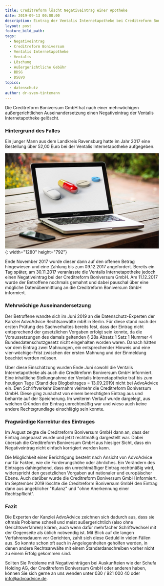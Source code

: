 ```yaml
---
title: Creditreform löscht Negativeintrag einer Apotheke
date: 2019-09-13 00:00:00
description: Eintrag der Ventalis Internetapotheke bei Creditreform Boniversum gelöscht
layout: post
feature_bild_path:
tags:
  - Negativeintrag
  - Creditreform Boniversum
  - Ventalis Internetapotheke
  - Ventalis
  - Löschung
  - Außergerichtliche Gebühr
  - BDSG
  - DSGVO
topics:
  - datenschutz
author: dr-sven-tintemann
---
```


Die Creditreform Boniversum GmbH hat nach einer mehrwöchigen au&szlig;ergerichtlichen Auseinandersetzung einen Negativeintrag der Ventalis Internetapotheke gelöscht.

### Hintergrund des Falles

Ein junger Mann aus dem Landkreis Ravensburg hatte im Jahr 2017 eine Bestellung &uuml;ber 52,00 Euro bei der Ventalis Internetapotheke aufgegeben.

![Internet Apotheke - Foto Pixabay](/uploads/online-3964531-1280.jpg "Creditreform Eintrag der Ventalis GmbH gelöscht."){: width="1280" height="792"}

Ende November 2017 wurde dieser dann auf den offenen Betrag hingewiesen und eine Zahlung bis zum 09.12.2017 angefordert. Bereits ein Tag sp&auml;ter, am 30.11.2017 veranlasste die Ventalis Internetapotheke jedoch einen Negativeintrag bei der Creditreform Boniversum GmbH. Am 11.12.2017 wurde der Betroffene nochmals gemahnt und dabei pauschal &uuml;ber eine mögliche Daten&uuml;bermittlung an die Creditreform Boniversum GmbH informiert.

### Mehrwöchige Auseinandersetzung

Der Betroffene wandte sich im Juni 2019 an die Datenschutz-Experten der Kanzlei AdvoAdvice Rechtsanw&auml;lte mbB in Berlin. F&uuml;r diese stand nach der ersten Pr&uuml;fung des Sachverhaltes bereits fest, dass der Eintrag nicht entsprechend der gesetzlichen Vorgaben erfolgt sein konnte, da die Voraussetzungen des damals geltenden &sect; 28a Absatz 1 Satz 1 Nummer 4 Bundesdatenschutzgesetz nicht eingehalten worden waren. Danach h&auml;tten vor dem Eintrag zwei Mahnungen, ein entsprechender Hinweis und eine vier-wöchige-Frist zwischen der ersten Mahnung und der Einmeldung beachtet werden m&uuml;ssen.

&Uuml;ber diese Einsch&auml;tzung wurden Ende Juni sowohl die Ventalis Internetapotheke als auch die Creditreform Boniversum GmbH informiert. Eine inhaltliche Stellungnahme der Ventalis Internetapotheke traf bis zum heutigen Tage (Stand des Blogbeitrages = 13.09.2019) nicht bei AdvoAdvice ein. Den Schriftverkehr &uuml;bernahm vielmehr die Creditreform Boniversum GmbH. Diese ging zun&auml;chst von einem berechtigten Eintrag aus und beharrte auf der Speicherung. Im weiteren Verlauf wurde dargelegt, aus welchen Gr&uuml;nden der Eintrag unrechtm&auml;&szlig;ig war und wieso auch keine andere Rechtsgrundlage einschl&auml;gig sein konnte.&nbsp;

### Fragw&uuml;rdige Korrektur des Eintrages

Im August zeigte die Creditreform Boniversum GmbH dann an, dass der Eintrag angepasst wurde und jetzt rechtm&auml;&szlig;ig dargestellt war. Dabei &uuml;bersah die Creditreform Boniversum GmbH aus hiesiger Sicht, dass ein Negativeintrag nicht einfach korrigiert werden kann.

Die Möglichkeit einer Berichtigung besteht nach Ansicht von AdvoAdvice nur f&uuml;r Fakten, wie die Forderungshöhe oder &auml;hnliches. Ein Ver&auml;ndern des Eintrages dahingehend, dass ein unrechtm&auml;&szlig;iger Eintrag rechtm&auml;&szlig;ig wird, widerspricht den gesetzlichen Vorgaben auf nationaler und europ&auml;ischer Ebene. Auch dar&uuml;ber wurde die Creditreform Boniversum GmbH informiert. Im September 2019 löschte die Creditreform Boniversum GmbH den Eintrag dann aus angeblicher "Kulanz" und "ohne Anerkennung einer Rechtspflicht".

### Fazit

Die Experten der Kanzlei AdvoAdvice zeichnen sich dadurch aus, dass sie oftmals Probleme schnell und meist au&szlig;ergerichtlich (also ohne Gerichtsverfahren) kl&auml;ren, auch wenn daf&uuml;r mehrfacher Schriftwechsel mit der Gegenseite als &uuml;blich notwendig ist. Mit Blick auf die langen Verfahrensdauern vor Gerichten, zahlt sich diese Geduld in vielen F&auml;llen aus. So konnte schon oft auch in Angelegenheiten geholfen werden, in denen andere Rechtsanw&auml;lte mit einem Standardanschreiben vorher nicht zu einem Erfolg gekommen sind.

Sollten Sie Probleme mit Negativeintr&auml;gen bei Auskunfteien wie der Schufa Holding AG, der Creditreform Boniversum GmbH oder anderen haben, können Sie sich gerne an uns wenden unter 030 / 921 000 40 oder info@advoadvice.de.
